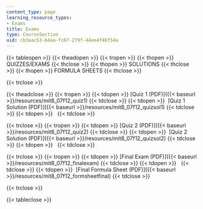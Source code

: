 ```yaml
---
content_type: page
learning_resource_types:
- Exams
title: Exams
type: CourseSection
uid: cb3aac53-b4aa-fc67-279f-44ee4f46f54a
---
```


{{< tableopen >}}
{{< theadopen >}}
{{< tropen >}}
{{< thopen >}}
QUIZZES/EXAMS
{{< thclose >}}
{{< thopen >}}
SOLUTIONS
{{< thclose >}}
{{< thopen >}}
FORMULA SHEETS
{{< thclose >}}

{{< trclose >}}

{{< theadclose >}}
{{< tropen >}}
{{< tdopen >}}
[Quiz 1 (PDF)]({{< baseurl >}}/resources/mit8_07f12_quiz1)
{{< tdclose >}}
{{< tdopen >}}
 [Quiz 1 Solution (PDF)]({{< baseurl >}}/resources/mit8_07f12_quizsol1)
{{< tdclose >}}
{{< tdopen >}}
 
{{< tdclose >}}

{{< trclose >}}
{{< tropen >}}
{{< tdopen >}}
[Quiz 2 (PDF)]({{< baseurl >}}/resources/mit8_07f12_quiz2)
{{< tdclose >}}
{{< tdopen >}}
 [Quiz 2 Solution (PDF)]({{< baseurl >}}/resources/mit8_07f12_quizsol2)
{{< tdclose >}}
{{< tdopen >}}
 
{{< tdclose >}}

{{< trclose >}}
{{< tropen >}}
{{< tdopen >}}
[Final Exam (PDF)]({{< baseurl >}}/resources/mit8_07f12_finalexam)
{{< tdclose >}}
{{< tdopen >}}
 
{{< tdclose >}}
{{< tdopen >}}
 [Final Formula Sheet (PDF)]({{< baseurl >}}/resources/mit8_07f12_formsheetfinal)
{{< tdclose >}}

{{< trclose >}}

{{< tableclose >}}